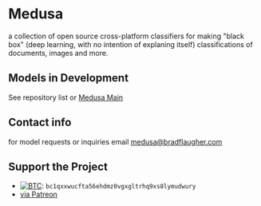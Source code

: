 # Medusa

a collection of open source cross-platform classifiers for making "black box" (deep learning, with no intention of explaning itself) classifications of documents, images and more.

## Models in Development

See repository list or [Medusa Main](https://github.com/Medusa-ML/medusa)

## Contact info

for model requests or inquiries email [medusa@bradflaugher.com](medusa@bradflaugher.com)

## Support the Project

* [![BTC](https://img.shields.io/badge/-Bitcoin-5b5b5b?logo=bitcoin)](https://explorer.btc.com/btc/address/bc1qxxwucfta56ehdmz0vgxgltrhq9xs8lymudwury): `bc1qxxwucfta56ehdmz0vgxgltrhq9xs8lymudwury`
* [via Patreon](https://www.patreon.com/bradflaugher)
